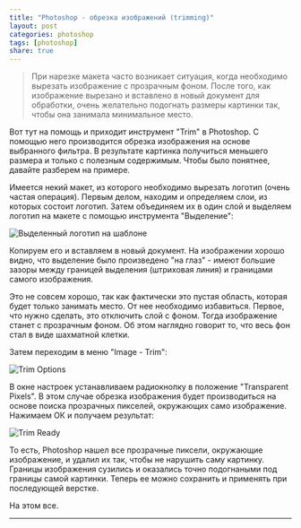 ```yaml
---
title: "Photoshop - обрезка изображений (trimming)"
layout: post
categories: photoshop
tags: [photoshop]
share: true
---
```


> При нарезке макета часто возникает ситуация, когда необходимо вырезать изображение с прозрачным фоном. После того, как изображение вырезано и вставлено в новый документ для обработки, очень желательно подогнать размеры картинки так, чтобы она занимала минимальное место.

Вот тут на помощь и приходит инструмент "Trim" в Photoshop. С помощью него производится обрезка изображения на основе выбранного фильтра. В результате картинка получиться меньшего размера и только с полезным содержимым. Чтобы было понятнее, давайте разберем на примере.

Имеется некий макет, из которого необходимо вырезать логотип (очень частая операция). Первым делом, находим и определяем слои, из которых состоит логотип. Затем объединяем их в один слой и выделяем логотип на макете с помощью инструмента "Выделение":

![Выделенный логотип на шаблоне]({{site.url}}/images/uploads/2013/11/select.png)

Копируем его и вставляем в новый документ. На изображении хорошо видно, что выделение было произведено "на глаз" - имеют большие зазоры между границей выделения (штриховая линия) и границами самого изображения.

Это не совсем хорошо, так как фактически это пустая область, которая будет только занимать место. От нее необходимо избавиться. Первое, что нужно сделать, это отключить слой с фоном. Тогда изображение станет с прозрачным фоном. Об этом наглядно говорит то, что весь фон стал в виде шахматной клетки.

Затем переходим в меню "Image - Trim":

![Trim Options]({{site.url}}/images/uploads/2013/11/trim_options.png)

В окне настроек устанавливаем радиокнопку в положение "Transparent Pixels". В этом случае обрезка изображения будет производиться на основе поиска прозрачных пикселей, окружающих само изображение. Нажимаем ОК и получаем результат:

![Trim Ready]({{site.url}}/images/uploads/2013/11/trim_ready.png)

То есть, Photoshop нашел все прозрачные пиксели, окружающие изображение, и удалил их так, чтобы не нарушить саму картинку. Границы изображения сузились и оказались точно подогнаными под границы самой картинки. Теперь ее можно сохранить и применять при последующей верстке.

На этом все.

---
